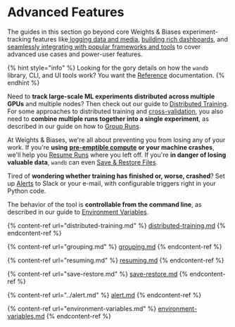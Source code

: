 # Advanced Features

The guides in this section go beyond core Weights & Biases experiment-tracking features like[ logging data and media](../log/), [building rich dashboards](../app.md), and [seamlessly integrating with popular frameworks and tools](../../integrations/) to cover advanced use cases and power-user features.

{% hint style="info" %}
Looking for the gory details on how the `wandb` library, CLI, and UI tools work? You want the [Reference](../../../ref/) documentation.
{% endhint %}

Need to **track large-scale ML experiments distributed across multiple GPUs** and multiple nodes? Then check out our guide to [Distributed Training](distributed-training.md). For some approaches to distributed training and [cross-validation](https://github.com/wandb/examples/tree/master/examples/wandb-sweeps/sweeps-cross-validation), you also need to **combine multiple runs together into a single experiment**, as described in our guide on how to [Group Runs](grouping.md).

At Weights & Biases, we're all about preventing you from losing any of your work. If you're **using** [**pre-emptible compute**](https://cloud.google.com/preemptible-vms) **or your machine crashes**, we'll help you [Resume Runs](resuming.md) where you left off. If you're **in danger of losing valuable data**, `wandb` can even [Save & Restore Files](save-restore.md).

Tired of **wondering whether training has finished or, worse, crashed**? Set up [Alerts](../alert.md) to Slack or your e-mail, with configurable triggers right in your Python code.

The behavior of the tool is **controllable from the command line**, as described in our guide to [Environment Variables](environment-variables.md).

{% content-ref url="distributed-training.md" %}
[distributed-training.md](distributed-training.md)
{% endcontent-ref %}

{% content-ref url="grouping.md" %}
[grouping.md](grouping.md)
{% endcontent-ref %}

{% content-ref url="resuming.md" %}
[resuming.md](resuming.md)
{% endcontent-ref %}

{% content-ref url="save-restore.md" %}
[save-restore.md](save-restore.md)
{% endcontent-ref %}

{% content-ref url="../alert.md" %}
[alert.md](../alert.md)
{% endcontent-ref %}

{% content-ref url="environment-variables.md" %}
[environment-variables.md](environment-variables.md)
{% endcontent-ref %}
